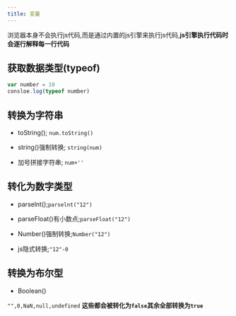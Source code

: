```yaml
---
title: 变量
---
```

浏览器本身不会执行js代码,而是通过内置的js引擎来执行js代码,**js引擎执行代码时会逐行解释每一行代码**

## 获取数据类型(typeof)
```js
var number = 10
consloe.log(typeof number)
```


## 转换为字符串
+ toString();  `num.toString()`  

+ string()强制转换;  `string(num)`

+ 加号拼接字符串; `num+''`  


## 转化为数字类型
+ parselnt();`parselnt("12")`  

+ parseFloat()有小数点;`parseFloat("12")`

+ Number()强制转换;`Number("12")`

+ js隐式转换;`"12"-0`

## 转换为布尔型
+ Boolean()  

 `"",0,NaN,null,undefined` **这些都会被转化为`false`其余全部转换为`true`**